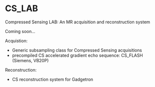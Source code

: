 # CS_LAB
Compressed Sensing LAB: An MR acquisition and reconstruction system

Coming soon...

Acquistion: 
- Generic subsampling class for Compressed Sensing acquisitions
- precompiled CS accelerated gradient echo sequence: CS_FLASH (Siemens, VB20P)

Reconstruction:
- CS reconstruction system for Gadgetron
